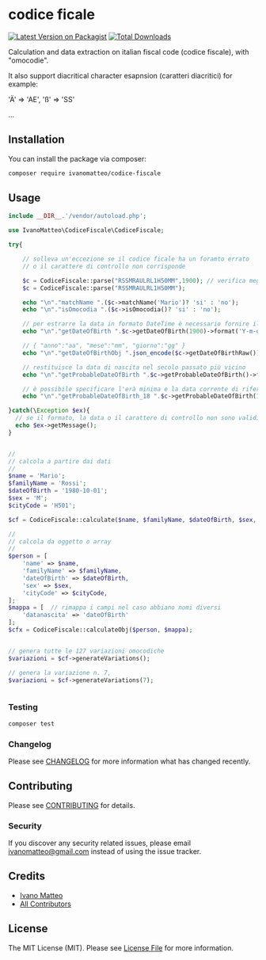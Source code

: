 # codice ficale

[![Latest Version on Packagist](https://img.shields.io/packagist/v/ivanomatteo/CodiceFiscale.svg?style=flat-square)](https://packagist.org/packages/ivanomatteo/codice-fiscale)
[![Total Downloads](https://img.shields.io/packagist/dt/ivanomatteo/CodiceFiscale.svg?style=flat-square)](https://packagist.org/packages/ivanomatteo/codice-fiscale)

Calculation and data extraction on italian fiscal code (codice fiscale), with "omocodie". 


It also support diacritical character esapnsion (caratteri diacritici)
for example:

'Ä' => 'AE',  'ß' => 'SS'

...


## Installation

You can install the package via composer:

```bash
composer require ivanomatteo/codice-fiscale
```

## Usage

``` php
include __DIR__.'/vendor/autoload.php';

use IvanoMatteo\CodiceFiscale\CodiceFiscale;

try{

    // solleva un'eccezione se il codice ficale ha un foramto errato
    // o il carattere di controllo non corrisponde

    $c = CodiceFiscale::parse("RSSMRAULRL1H50MM",1900); // verifica meglio se l'anno è bisestile fornendo il secolo
    $c = CodiceFiscale::parse("RSSMRAULRL1H50MM");

    echo "\n"."matchName ".($c->matchName('Mario')? 'si' : 'no');
    echo "\n"."isOmocodia ".($c->isOmocodia()? 'si' : 'no');

    // per estrarre la data in formato DateTime è necessario fornire il secolo di riferimento
    echo "\n"."getDateOfBirth ".$c->getDateOfBirth(1900)->format('Y-m-d');

    // { "anno":"aa", "mese":"mm", "giorno":"gg" }
    echo "\n"."getDateOfBirthObj ".json_encode($c->getDateOfBirthRaw());

    // restituisce la data di nascita nel secolo passato più vicino
    echo "\n"."getProbableDateOfBirth ".$c->getProbableDateOfBirth()->format('Y-m-d');

    // è possibile specificare l'erà minima e la data corrente di riferimento
    echo "\n"."getProbableDateOfBirth_18 ".$c->getProbableDateOfBirth(18,'2019-01-01')->format('Y-m-d');

}catch(\Exception $ex){
  // se il formato, la data o il carattere di controllo non sono validi
  echo $ex->getMessage();
}


//
// calcola a partire dai dati
//
$name = 'Mario';
$familyName = 'Rossi';
$dateOfBirth = '1980-10-01';
$sex = 'M';
$cityCode = 'H501';

$cf = CodiceFiscale::calculate($name, $familyName, $dateOfBirth, $sex, $cityCode);

//
// calcola da oggetto o array
//
$person = [
    'name' => $name,
    'familyName' => $familyName,
    'dateOfBirth' => $dateOfBirth,
    'sex' => $sex,
    'cityCode' => $cityCode,
];
$mappa = [  // rimappa i campi nel caso abbiano nomi diversi
    'datanascita' => 'dateOfBirth'
];
$cfx = CodiceFiscale::calculateObj($person, $mappa);


// genera tutte le 127 variazioni omocodiche
$variazioni = $cf->generateVariations();

// genera la variazione n. 7,
$variazioni = $cf->generateVariations(7);



```

### Testing

``` bash
composer test
```

### Changelog

Please see [CHANGELOG](CHANGELOG.md) for more information what has changed recently.

## Contributing

Please see [CONTRIBUTING](CONTRIBUTING.md) for details.

### Security

If you discover any security related issues, please email ivanomatteo@gmail.com instead of using the issue tracker.

## Credits

- [Ivano Matteo](https://github.com/ivanomatteo)
- [All Contributors](../../contributors)

## License

The MIT License (MIT). Please see [License File](LICENSE.md) for more information.

